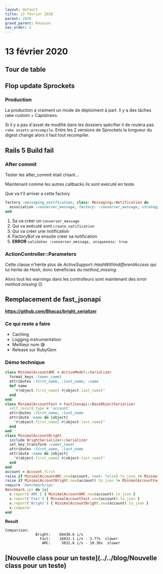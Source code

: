 ```yaml
---
layout: default
title: 13 février 2020
parent: 2020
grand_parent: Réunion
nav_order: 2
---
```


# 13 février 2020

## Tour de table

## Flop update Sprockets

### Production

La production a vraiment un mode de déploiment à part. Il y a des tâches rake custom + Capistrano.

Si il y a pas d'asset de modifié dans les dossiers spécifier il de roulera pas `rake assets:precompile`. Entre les 2 versions de Sprockets la longueur du digest change alors il faut tout recompiler.


## Rails 5 Build fail

### After commit

Tester les after_commit était chiant...

Maintenant comme les autres callbacks ils sont exécuté en teste.

Que va t'il arriver a cette factory

```ruby
factory :messaging_notification, class: Messaging::Notification do
  association :converser_message, factory: :converser_message, strategy: :create
end
```

1. Sa va créer un `converser_message`
2. Qui va exécuté sont `create_notification`
3. Qui va créer une notification
4. FactoryBot va ensuite créer sa notification
5. **ERROR** `validates :converser_message, uniqueness: true`

### ActionController::Parameters

Cette classe n'hérite plus de _ActiveSupport::HashWithIndifferentAccess_ qui lui hérite de _Hash_, donc bénéficiais du _method_missing_.

Alors tout les warnings dans les controlleurs sont maintenant des _error method missing_ 😔


## Remplacement de fast_jsonapi

**https://github.com/Bhacaz/bright_serializer**

### Ce qui reste a faire

* Caching
* Logging instrumentation
* Meillieur nom 😅
* Release sur RubyGem

### Démo technique

```ruby
class MinimalAccountAMC < ActiveModel::Serializer
  format_keys :lower_camel
  attributes :first_name, :last_name, :name
  def name
    "#{object.first_name} #{object.last_name}"
  end
end
class MinimalAccountFast < FastJsonapi::BaseObjectSerializer
  self.record_type = 'account'
  attributes :first_name, :last_name
  attribute :name do |object|
    "#{object.first_name} #{object.last_name}"
  end
end
class MinimalAccountBright
  include BrightSerializer::Serializer
  set_key_transform :camel_lower
  attributes :first_name, :last_name
  attribute :name do |object|
    "#{object.first_name} #{object.last_name}"
  end
end
account = Account.first
raise if MinimalAccountAMC.new(account, root: false).to_json != MinimalAccountFast.new(account).to_json
raise if MinimalAccountBright.new(account).to_json != MinimalAccountFast.new(account).to_json
require 'benchmark/ips'
Benchmark.ips do |x|
  x.report('AMC') { MinimalAccountAMC.new(account).to_json }
  x.report('Fast') { MinimalAccountFast.new(account).to_json }
  x.report('Bright') { MinimalAccountBright.new(account).to_json }
  x.compare!
end
```

**Result**

```
Comparison:
              Bright:    60430.6 i/s
                Fast:    16032.1 i/s - 3.77x  slower
                 AMC:     5832.6 i/s - 10.36x  slower
```


## [Nouvelle class pour un teste](../../blog/Nouvelle class pour un teste)


